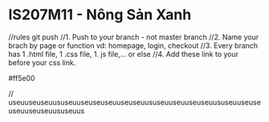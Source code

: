 # IS207M11 - Nông Sản Xanh 
//rules git push
//1. Push to your branch - not master branch
//2. Name your brach by page or function vd: homepage, login, checkout
//3. Every branch has 1 .html file, 1 .css file, 1. js file,... or else
//4. Add these link to your <head></head> before your css link.
<!-- Template CSS -->
 <link rel="stylesheet" href="assets/css/mainf195.css?v=2.1" /> #ff5e00

// useuuseuseuususeuuseuseuseuuseuseuususeuuseuuseuseuususeuuseuseuseuuseuseuususeuus